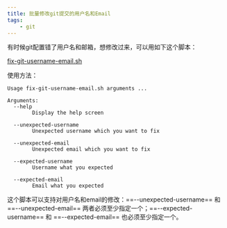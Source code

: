 ```yaml
---
title: 批量修改git提交的用户名和Email
tags:
    - git
---
```


有时候git配置错了用户名和邮箱，想修改过来，可以用如下这个脚本：

[fix-git-username-email.sh](https://gist.github.com/wuliang142857/cd2a505273dedcd80677c9f7526bec54)

使用方法：

````
Usage fix-git-username-email.sh arguments ...
 
Arguments:
  --help
        Display the help screen
 
  --unexpected-username
        Unexpected username which you want to fix
 
  --unexpected-email
        Unexpected email which you want to fix
 
  --expected-username
        Username what you expected
 
  --expected-email
        Email what you expected
````

这个脚本可以支持对用户名和email的修改：==--unexpected-username== 和 ==--unexpected-email== 两者必须至少指定一个；==--expected-username== 和 ==--expected-email== 也必须至少指定一个。

